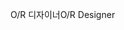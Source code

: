 <span data-ttu-id="f33cf-101">O/R 디자이너</span><span class="sxs-lookup"><span data-stu-id="f33cf-101">O/R Designer</span></span>